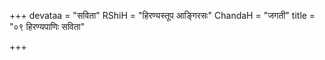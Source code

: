 +++
devataa = "सविता"
RShiH = "हिरण्यस्तूप आङ्गिरसः"
ChandaH = "जगती"
title = "०९ हिरण्यपाणिः सविता"

+++
